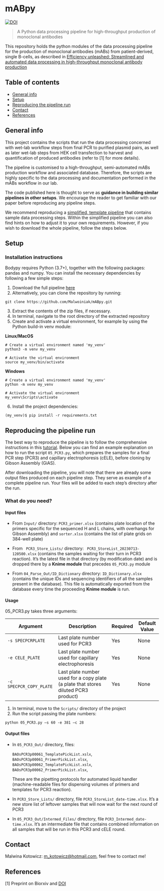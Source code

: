 # mABpy
[![DOI](https://zenodo.org/badge/676124646.svg)](https://zenodo.org/badge/latestdoi/676124646)
> A Python data processing pipeline for high-throughput production of monoclonal antibodies
> 
This repository holds the python modules of the data processing pipeline for the production of monoclonal antibodies (mABs) from patient-derived, single B-cells, as described in [Efficiency unleashed: Streamlined and automated data processing in high-throughput monoclonal antibody production](link_to_preprint)
## Table of contents
* [General info](#general-info)
* [Setup](#setup)
* [Reproducing the pipeline run](#reproducing-the-pipeline-run)
* [Contact](#contact)
* [References](#references)
## General info

This project contains the scripts that run the data processing concerned with wet-lab workflow steps from final PCR to purified plasmid pairs, as well as later wet-lab steps from HEK cell transfection to harvest and quantification of produced antibodies (refer to [1] for more details). 

The pipeline is customised to a high-throughput, semi-automated mABs production workflow and associated database. Therefore, the scripts are highly specific to the data processing and documentation performed in the mABs workflow in our lab. 

The code published here is thought to serve as **guidance in building similar pipelines in other setups**. We encourage the reader to get familiar with our paper before reproducing any pipeline steps. 

We recommend reproducing a [simplified, template pipeline](simplified_pipeline) that contains sample data processing steps. Within the simplified pipeline you can also find hints on how to adjust it to your own requirements. However, if you wish to download the whole pipeline, follow the steps below.
## Setup

### Installation instructions

Bodypy requires Python (3.7+), together with the following packages: pandas and numpy. You can install the necessary dependencies by following a few simple steps:

1.	Download the full pipeline [here](https://github.com/Malwoiniak/mABpy/archive/refs/heads/main.zip)
2.	Alternatively, you can clone the repository by running:

`git clone https://github.com/Malwoiniak/mABpy.git`

3.	Extract the contents of the zip files, if necessary.
4.	In terminal, navigate to the root directory of the extracted repository
5.	Create and activate a virtual environment, for example by using the Python build-in venv module:

**Linux/MacOS**
```
# Create a virtual environment named 'my_venv'
python3 -m venv my_venv

# Activate the virtual environment
source my_venv/bin/activate
```
**Windows**
```
# Create a virtual environment named 'my_venv'
python -m venv my_venv

# Activate the virtual environment
my_venv\Scripts\activate
```

6.	Install the project dependencies:

`(my_venv)$ pip install -r requirements.txt`

## Reproducing the pipeline run

The best way to reproduce the pipeline is to follow the comprehensive instructions in this [tutorial](manuals/mABpy_tutorial.pdf). Below you can find an example explanation on how to run the script `05_PCR3.py`, which prepares the samples for a final PCR step (PCR3) and capillary electrophoresis (cELE), before cloning by Gibson Assembly (GiAS).

After downloading the pipeline, you will note that there are already some output files produced on each pipeline step. They serve as example of a complete pipeline run. Your files will be added to each step’s directory after the run. 
### What do you need?

#### Input files

+ From `Input/` directory: `PCR3_primer.xlsx` (contains plate location of the primers specific for the sequenced H and L chains, with overhangs for Gibson Assembly) and `sorter.xlsx` (contains the list of plate grids on 384-well plate)

+ From ` PCR3_Store_Lists/` directory: ` PCR3_StoreList_20230713-120500.xlsx` (contains the samples waiting for their turn in PCR3 reaction). It’s the latest file in that directory (by modification date) and is dropped there by a **Knime module** that precedes `05_PCR3.py` module

+ From `04_Parse_Out/ID_Dictionary` directory: `ID_Dictionary.xlsx` (contains the unique IDs and sequencing identifiers of all the samples present in the database). This file is automatically exported from the database every time the proceeding **Knime module** is run. 

#### Usage

05_PCR3.py takes three arguments:

| Argument         | Description                               | Required | Default Value |
|------------------|-------------------------------------------|----------|---------------|
| `-s SPECPCRPLATE ` | Last plate number used for PCR3 | Yes      | None |
| `-e CELE_PLATE ` | Last plate number used for capillary electrophoresis | Yes | None |
| `-c SPECPCR_COPY_PLATE ` | Last plate number used for a copy plate (a plate that stores diluted PCR3 product) | Yes | None |

1.	In terminal, move to the `Scripts/` directory of the project
2.	Run the script passing the plate numbers:

`python 05_PCR3.py –s 60 -e 381 –c 28`

#### Output files

+ In `05_PCR3_Out/` directory, files:
 
    `BAOsPCR3p00061_TemplatePickList.xslx`, `BAOsPCR3p00061_PrimerPickList.xlsx`, `BAOsPCR3p00062_TemplatePickList.xslx`, `BAOsPCR3p00062_PrimerPickList.xlsx`,

    These are the pipetting protocols for automated liquid handler (machine-readable files for dispensing volumes of primers and templates for PCR3 reaction).

+ In `PCR3_Store_Lists/` directory, file `PCR3_StoreList_date-time.xlsx`. It’s a new store list of leftover samples that will now wait for the next round of PCR3

+ In `05_PCR3_Out/Intermed_Files/` directory, file `PCR3_Intermed_date-time.xlsx`. It’s an intermediate file that contains combined information on all samples that will be run in this PCR3 and cELE round. 

## Contact

Malwina Kotowicz: m_kotowicz@hotmail.com, feel free to contact me!

## References

[1] Preprint on Biorxiv and [DOI](link)

